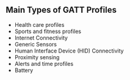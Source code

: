## Main Types of GATT Profiles

- Health care profiles
- Sports and fitness profiles
- Internet Connectivity
- Generic Sensors
- Human Interface Device (HID) Connectivity
- Proximity sensing
- Alerts and time profiles
- Battery

